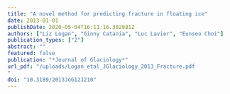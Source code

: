 ```yaml
---
title: "A novel method for predicting fracture in floating ice"
date: 2013-01-01
publishDate: 2020-05-04T16:11:16.302881Z
authors: ["Liz Logan", "Ginny Catania", "Luc Lavier", "Eunseo Choi"]
publication_types: ["2"]
abstract: ""
featured: false
publication: "*Journal of Glaciology*"
url_pdf: "/uploads/Logan_etal_JGlaciology_2013_Fracture.pdf
"
doi: "10.3189/2013JoG12J210"
---
```


